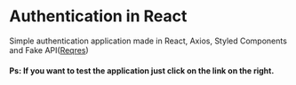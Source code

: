 # Authentication in React
Simple authentication application made in React, Axios, Styled Components and Fake API(<a href="https://reqres.in/">Reqres</a>)

#### Ps: If you want to test the application just click on the link on the right.
